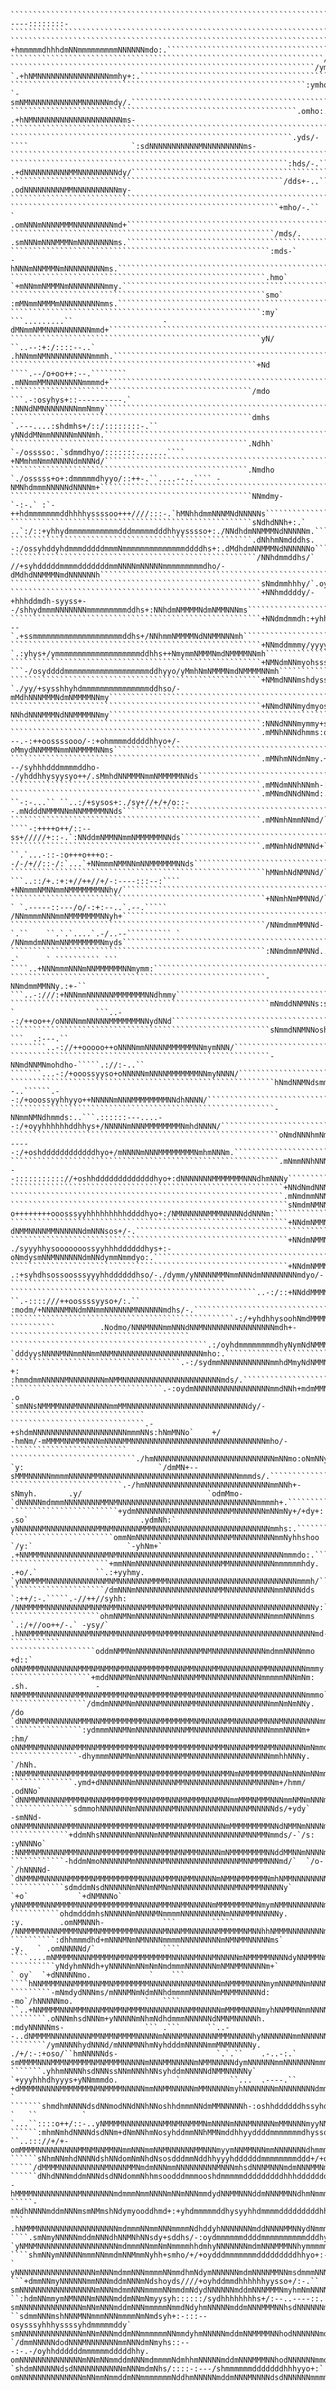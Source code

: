 ````````````````````````````````````````````````````````````````````````````````````````````````````````````````````````````````````````````````````````````````````````````````````````````````````````
````````````````````````````````````````````````````````````````````````````````````````````````````````````````````````````````````````````````````````````````````````````````````````````````````````
````````````````````````````````````````````````````````````````````````````````````````````````````````````````````````````````````````````````````````````````````````````````````````````````````````
````````````````````````````````````````````````````````````````````````````-/ossoooo+:-.-----::::::::-`````````````````````````````````````````````````````````````````````````````````````````````````
````````````````````````````````````````````````````````````````````````-+hmmmmmdhhhdmNNmmmmmmmmmNNNNNNmdo:.````````````````````````````````````````````````````````````````````````````````````````````
``````````````````````````````````````````````````````````````````````/ymdy/-.....```.:+ymNNNNNNNNNNNNNNNNNmy+:.````````````````````````````````````````````````````````````````````````````````````````
````````````````````````````````````````````````````````````````````/ymho:.````         `.+hNMNNNNNNNNNNNNNNNNmmhy+:.```````````````````````````````````````````````````````````````````````````````````
``````````````````````````````````````````````````````````````````:ymho:.``                `-smNMNNNNNNNNNNNMNNNNNNmdy/.````````````````````````````````````````````````````````````````````````````````
````````````````````````````````````````````````````````````````.omho:.```                    .+hNMNNNNNNNNNNNNNNNNNNNNms-``````````````````````````````````````````````````````````````````````````````
```````````````````````````````````````````````````````````````.yds/-````                       `:sdNNNNNNNNNNNMNNNNNNNNNms-````````````````````````````````````````````````````````````````````````````
``````````````````````````````````````````````````````````````:hds/-.```                           .+dNNNNNNNNNNMMNNNNNNNNNdy/``````````````````````````````````````````````````````````````````````````
`````````````````````````````````````````````````````````````/dds+-..```                             .odNNNNNNNNNMMNNNNNNNNNNmy-````````````````````````````````````````````````````````````````````````
````````````````````````````````````````````````````````````+mho/-.``                          `       .omNNNmNNNNMMMNNNNNNNNNmd+```````````````````````````````````````````````````````````````````````
```````````````````````````````````````````````````````````/mds/.                                        .smNNNmNNNMMMNmNNNNNNNNms.`````````````````````````````````````````````````````````````````````
``````````````````````````````````````````````````````````:mds-`                                           -hNNNmNNMMMNmNNNNNNNNNms.````````````````````````````````````````````````````````````````````
`````````````````````````````````````````````````````````.hmo`                                              `+mNNmmNMMMNmNNNNNNNNmmy.```````````````````````````````````````````````````````````````````
`````````````````````````````````````````````````````````smo`                                                 :mMNmmNMMMmNNNNNNNNNmms.``````````````````````````````````````````````````````````````````
````````````````````````````````````````````````````````:my`                 ```.........``                    -dMNmmNMMNNNNNNNNNNmmd+``````````````````````````````````````````````````````````````````
````````````````````````````````````````````````````````yN/               ``..--:+:/::::--..`                   .hNNmmNMNNNNNNNNNNmmmh.`````````````````````````````````````````````````````````````````
```````````````````````````````````````````````````````+Nd               ````.--/o+oo++:--.````````              .mNNmmMMNNNNNNNNmmmmd+`````````````````````````````````````````````````````````````````
``````````````````````````````````````````````````````/mdo                 ```.-:osyhys+::----------.`            :NNNdNMNNNNNNNNmmNmmy`````````````````````````````````````````````````````````````````
``````````````````````````````````````````````````````dmhs              `.---....:shdmhs+/::/::::::::-.``          yNNddMNmmNNNNNmNNNmh.````````````````````````````````````````````````````````````````
`````````````````````````````````````````````````````.Ndhh`           `-/osssso:.`sdmmdhyo/:::::::.......````      +NMmhmNmmNNNNNdmNNNd/````````````````````````````````````````````````````````````````
`````````````````````````````````````````````````````.Nmdho          `./osssss+o+:dmmmmmdhyyo/::++-.``....--..```` -NMNhdmmmNNNNNdNNNNm+````````````````````````````````````````````````````````````````
``````````````````````````````````````````````````````NNmdmy-        `-:-.` :`-++hdmmmmmmmddhhhhyssssoo+++////:::-.`hMNhhdmmNNNMNdNNNNNs````````````````````````````````````````````````````````````````
``````````````````````````````````````````````````````sNdhdNNh+:.`   ..`:/::+yhhydmmmmmmmmmmmdddmmmmmdddhhyysssso+:./NNdhdmNNMMMNdNNNNNm.```````````````````````````````````````````````````````````````
``````````````````````````````````````````````````````.dNhhmNmdddhs. -:/ossyhddyhdmmmdddddmmmNmmmmmmmmmmmmmmddddhs+:.dMdhdmNNMMMNdNNNNNNo```````````````````````````````````````````````````````````````
```````````````````````````````````````````````````````/NNhdmmddhs/` //+syhdddddmmmmdddddddmmNNNNmNNNNNmmmmmmmmmdho/-dMdhdNNMMMNmdNNNNNNh```````````````````````````````````````````````````````````````
````````````````````````````````````````````````````````sNmdmmhhhy/`.oyhdddmdsdddmmhhhddddhdmmNNNNNNNNNmmmmmmmmmdhs/:mNhhmNNMMMNmmNNMNNNm:``````````````````````````````````````````````````````````````
````````````````````````````````````````````````````````+NNhmddddy/-+hhhddmdh-syyss+--/shhydmmmNNNNNNNmmmmmmmmmddhs+:NNhdmNMMMMNdmNMMNNNms``````````````````````````````````````````````````````````````
````````````````````````````````````````````````````````+NNdmdmmdh:+yhhhddddy``./+/---`.+ssmmmmmmmmmmmmmmmmmmmmddhs+/NNhmmNMMMMNdNNMMNNNmh``````````````````````````````````````````````````````````````
````````````````````````````````````````````````````````+NNmddmmmy/yyyyhddddy-   `.:yhys+/ymmmmmmmmmmmmmmmmmmmddhhs++NmymmNMMMNmdNMMMMNNmh``````````````````````````````````````````````````````````````
````````````````````````````````````````````````````````+NMNdmNNmyohsssyhdhhs-```-/osyddddmmmmmmmmmmmmmmmmmmmddhyyo/yMmhNmNMMMNmdNMMMMNNmh``````````````````````````````````````````````````````````````
````````````````````````````````````````````````````````+NMmdNNNmshdyssyyhhyo-`./yy/+sysshhyhdmmmmmmmmmmmmmmmddhso/-mMdhNNNMMMNdmNMMMMNNmy``````````````````````````````````````````````````````````````
````````````````````````````````````````````````````````+NNmdNNNmydmyossyyyo:../shhsdyhy/++:sosydmmmmmmmmmmmdhhyoo:-NNhdNNNMMMNdNNMMMMNNmy``````````````````````````````````````````````````````````````
````````````````````````````````````````````````````````:NNNdNNNmymmy+ssyys:.-::/+osoooo/sh/o//osymmmmmmmmmdhhyo//:/MNydNNMMMNmdNNMMMMNNms``````````````````````````````````````````````````````````````
````````````````````````````````````````````````````````.mMNhNNNdhmms:osss-.---.-:++oossssooo/-:+ohmmmmdddddhhyo+/-oMmydNNMMMNmmNNMMMMNNms``````````````````````````````````````````````````````````````
````````````````````````````````````````````````````````.mMNhmNNdmNmy.+o+:.---/syhhhdddmmmmddho--/yhddhhysyysyo++/.sMmhdNNMMMNmmNMMMMMNNds``````````````````````````````````````````````````````````````
````````````````````````````````````````````````````````.mMNdmNNhNNmh-:+:-.://+o+//:/+osyydddhds:.+yhyso/o+++o::/:.dNdhdNNMMNNdNNMMMMMNNds``````````````````````````````````````````````````````````````
````````````````````````````````````````````````````````.mMNmdNNdNNmd:.:-``-:-...`` ``..:/+sysos+:./sy+//+/+/o::--.mNdddNMMMNNmNNMMMMMNNds``````````````````````````````````````````````````````````````
````````````````````````````````````````````````````````.mMNmhNmmNNmd/`.```-..``` ````-:++++o++/::--ss+/////+::-.`:NNddmNMMNNmmNMMMMMMNNds``````````````````````````````````````````````````````````````
````````````````````````````````````````````````````````.mMNmhNdNMNNd+``` ``.`...-::-:o+++o+++o:--/-/+//::-/:`...`+NNmmmNMMNNmNNMMMMMMNNds``````````````````````````````````````````````````````````````
`````````````````````````````````````````````````````````hMNmhNdNMNNd/```  ```..::/+.:+:+//++//+/-:----:::--:```` +NNmmmNMNNmmNMMMMMMMNNhy/`````````````````````````````````````````````````````````````
`````````````````````````````````````````````````````````+NNmhNmMMNNd/````  ` `.-----::---/o/-:+:--..`.--.`````   /NNmmmmNNNmmNMMMMMMMNNyh+`````````````````````````````````````````````````````````````
`````````````````````````````````````````````````````````/NNmdmmMMNNd-`.``    ``.`.`....`.-/..--`````````` `      /NNmmdmNNNmNNMMMMMMMNmyds`````````````````````````````````````````````````````````````
`````````````````````````````````````````````````````````:NNmdmmNMNNd..--`      ` `````````` ```            ````..+NNNmmmNNNmNNMMMMMMNNmymm:````````````````````````````````````````````````````````````
`````````````````````````````````````````````````````````-NNmdmmMMNNy.:+-``                            ```..-:///:+NNNmmNNNNNNMMMMMMMNNdhmmy````````````````````````````````````````````````````````````
``````````````````````````````````````````````````````````mNmddNNMNNs:sy:.``   `                  ```..--:/++oo++/oNNNNmmNNNNNMMMMMMMNNydNNd````````````````````````````````````````````````````````````
``````````````````````````````````````````````````````````sNmmdNNMNNoshh+-```  .:---.``    ````````..-://++ooooo++oNNNNmmNNNNNMMMMMMNNmymNNN/```````````````````````````````````````````````````````````
``````````````````````````````````````````````````````````-NNmdNNMNmohdho-`````.://:-..`` ```````...-:/+ooossyyso+oNNNNNmNNNNMMMMMMMNNmyNNNN/```````````````````````````````````````````````````````````
```````````````````````````````````````````````````````````hNmdNNMNdsmmdo:.````.:::/:--..``````.--:/+ooossyyhhyyo++NNNNNmNNNMMMMMMMMNNdhNNNN/```````````````````````````````````````````````````````````
```````````````````````````````````````````````````````````-NNmmNMNdhmmds:..```.::::::---....--:/+oyyhhhhhhddhhys+/NNNNNmNNNMMMMMMMMNmhdNNNN/```````````````````````````````````````````````````````````
````````````````````````````````````````````````````````````oNmdNNNhmNmds-.-.``.::::::------:/+oshddddddddddddhyo+/mNNNNmNNNMMMMMMMMNmhmNNNm.```````````````````````````````````````````````````````````
````````````````````````````````````````````````````````````.mNmmNNhNNNdo-//---::::::::::://+oshhdddddddddddddhyo+:dNNNNNNNMMMMMMMNNNdhmNNNy````````````````````````````````````````````````````````````
`````````````````````````````````````````````````````````````+NNdNmdNNNdooyo++/:/::::::///++osydddddddddddddddhyo+:yNNNNNNNMMMMMNNNNNhdNNNm:````````````````````````````````````````````````````````````
`````````````````````````````````````````````````````````````.mNmdmmNNNdodhyyyo:+////////++oosyhddddddddddddddhyo+:+NMNNNNNNMMMMNNNNmhmNNNs`````````````````````````````````````````````````````````````
``````````````````````````````````````````````````````````````sNmdmNMNNdhmdddho-o++++++++ooosssyyhhhhhhhhhddddhyo+:/NMNNNNNNMMMNNNNNddNNNm:`````````````````````````````````````````````````````````````
``````````````````````````````````````````````````````````````+NNdmNMMNdmmmmmh/`+ossssssoooooooossyyhhhhhddmddhys+:-dNMMNNNNMMNNNNNNdmNNNsos+/-.````````````````````````````````````````````````````````
``````````````````````````````````````````````````````````````+NNdmNMMNmNNNNms` ./syyyhhysooooooossyyhhhddddddhys+:-oNmdysmNNMNNNNNNdmNNdymmNmmdyo:.````````````````````````````````````````````````````
``````````````````````````````````````````````````````````````+NNdmNMMMNNNNNh.    .:+syhdhsossoosssyyyhhddddddhso/-./dymm/yNNNNNMMNmmNNNdmNNNNNNNNmdyo/-````````````````````````````````````````````````
```````````````````````````````````````````````````````..-:/::+NNddMMMMNNNNm/        ``.-::::///++oossssyyso+/:.``  :modm/+NNNNNMNNdmNNmmNNNNNNMNNNNNNmdhs/-.```````````````````````````````````````````
``````````````````````````````````````````````````-:/+yhdhhysoohNmdMMMMNNNNy+`                  ``````````          .Nodmo/NNNMNNNmmNNNdNNMNNNNNNNNNNNNNNNNmdh+-````````````````````````````````````````
````````````````````````````````````````````.:/oyhdmmmmmmmmdhyNymNdNMMMNNmd.o`                                      `dddyysNNNNMNNmmNNmmNNMNNNNNNNNNNNNNNNNNNNNmho:.````````````````````````````````````
``````````````````````````````````````.-:/sydmmNNNNNNNNNNNmmhdMmyNdNMMNNmy- +:                                     :hmmdmmNNNNNMNNNNNNNNmNMMNNNNNNNNNNNNNNNNNNNNNNmds/.`````````````````````````````````
``````````````````````````````````.-:oydmNNNNNNNNNNNNNNNNNmmdNNh+mdmMMNNo`  .o                                   `smNNsNMMMMNNNMNNNNNNNmmMMNNNNNNNNNNNNNNNNNNNNNNNNNNNdy/-``````````````````````````````
``````````````````````````````.-+shdmNNNNNNNNNNNNNNNNNNNNNmmmNNs:hNmMNNo`    +/                                 -hmNm/-mMMMMNNMMNNNNmNNNNMMNNNNNNNNNNNNNNNNNNNNNNNNNNNNNNmho/-``````````````````````````
````````````````````````````./hmNNNNNNNNNNNNNNNNNNNNNNNNNNNmNNmo:oNmNNy`     `y:                              `/dmMN+--sMMMNNNNNmmmmNNNNNMMNNNNNNNNNNNNNNNNNNNNNNNNNNNNNNNmmmds/.```````````````````````
`````````````````````````.-/hmNNNNNNNNNNNNNNNNNNNNNNNNNNNNmmNNh+-sNmyh.       .y/                            `odmMmo-`dNNNNNmdmmmNNNNNNNNMMNMNNNNNNNNNNNNNNNNNNNNNNNNNNNNNNNmmmmh+.`````````````````````
````````````````````````+ydmNNNNNNNNNNNNNNNNNNNNNMNNNNNNNmNNmNy+/+dy+:         .so`                         .ydmNh:`  yNNNNNNMNNNNNNNNNNNMMNMNNNNNNMMMNNNNNNNNNNNNNNNNNNNNNNNNNNmmhs:.``````````````````
```````````````````````ommNmNNNNNNNNNNNNNNNNNNNNNMNNNNNNNNNmmNyhhshoo           `/y:`                     `-yhNm+`   .+NNMMMNNNNNNNNNNNNNNMNMNNNNNNNNNNNNNNNNNNNNNNNNNNNNNNNNNNNNNmmmdo:.```````````````
``````````````````````+mmNNmNNNNNNNNNNNNNNNNNNNMMNNNNNNNNNNmmmmmmhdy.             .+o/.`             ``.:+yyhmy.     `yNNMMMMNNNNNNNNNNNNNMNMNNNNNNNMMMMNNNNNNNNNNNNNNNNNNNNNNNNNNNNNmmmh/``````````````
`````````````````````/dmNNNmNNNNNNNNNNNNNNNNNNMMNNNNNNNNNNNmmNNNNdds                `:++/:-.`````.-//++//syhh:        /NNMMMMMNNNNNNNNNMNNMNMMNNNNNNMMNNMNMNNNNNNNNNNNNNNNNNNNNNNNNNNNNNNNy:````````````
````````````````````ohmNNMNmNNNNNNNmNNNNNNNNMNMNNNNNNNNNNNmmmNNNNmms                   `.:/+//oo++/-.` -ysy/`         .hNNMMMMNNNNNNNNNMNNMNMMNNNNNNMMMNMMMMNNNNNNNNMNNNNNNNNNNNNNNNNNNNNNmd-```````````
```````````````````oddmNMMNmNNNNNNNmNNNNNNMNMNNNNNNNNNNNNmdmmNNNNmmo                                  +d::`            oNNMMMMNNNNNNNNMMMNMNMMNMMNNNMMMMMMMNNNMMNNNNMMNNNNNNNNNMMNNNNNNNNmmmy.``````````
``````````````````+mddNNNMNmNNNNNMNmNNNNNMMNNNNNNNNNNNNNmmmmmNNNmNm:                                .sh.               -NNMMMMNNNNNNNNMMMNNNMMMMMNMNMNNMMMMMNMMMNMNNNNNNNMNNNNNMNNNNNNNNNNmmmo``````````
`````````````````/dmdmNNNMNmNNNNNMNNNNNNMMNNNNNNNNNNNNNNNNmmNmNmNNy.                               /do                 `dNNMNMMNNNNNNNMMMNNMMMMMMMMMMNNNMMMMMMMMNMNNNNNMMNNNNNMMNNNMNNNNNNNNmmo`````````
````````````````:ydmmmNNNMNmNNNNNNNNNNNMMNNNNNNNNNNNNNNNNNmmmNNNNm+                              :hm/                   oNNMMNMNNNNNNNMMMNNMMMMMMMMMMNNNMMMMMMMMMMMNNMMMNNNNNMMMNMMNNNNNNNmNmmd/````````
```````````````-dhymmmNNNMNmNNNNNNNNNNMMNNNNNNNNNNNNNNNNNNmmhhNNNy.                           `/hNh.                    :NNMMNMNNNNNNMMMMMNMNMMMMMMMMMNNMMMMMMMNMMMNNNNMMNmNMMMMMMNNNNmNNNmNNmmd:```````
``````````````.ymd+dNNNNNNNmNNNNNNNNNMMNNNNNNNNNNNNNNNMNNNNm+/hmm/                          .odNNo`                     `dNNMNMNNNNNMMMMNMNNNMMMMMMMMMNNMMMNNNMNMMMNNNMNNmmMMMNMMMNNNmmNMNmNNNmmh.``````
``````````````sdmmohNNNNNNNmNNNNNNNNMNNNNNNNNNNNNNNNNMNNNNNds/+ydy`                       -smNNd-                        oNNMMNNNNNNNMMMNNNNNMMMMMMMMMNNNMMMMNMNMMMNNNNNNmMMMMMMMMMNNdNMMNmNNNNmmy.`````
`````````````+ddmNhsNNNNNNNmNNNNmNNMNNNNNNNNNNNNNNNNMNNMMNmmds/-`/s:                    :yNNNNo`                         :NNMMNMNNNNNMMMNNNNNMMMMMMMMMNNNNMMMNMNMMMNNNNNmNMMMMMMMMNNddMMNNmNNNNmmms`````
````````````-hddmNmoNNNNNNMmNNNNNNMNNNNNNNNNNNNNNNNMNNMMMNNNmd/`  `/o-               `/hNNNNd-                           `dNMMNMNNNNNNMMMMMNMMMMMMMMMMNNNNNMMMNNMMNNNNNmNMMNMMMMMMNmhNMMNNNNNNNNmmd/````
````````````sdmddmNsdNNNNNNmNNNmNMNmNNNNNNNNNNNNNNMNNMMMNNNNNy`     `+o`           `+dNMNNNo`                             yNNMMMMNNNMMMMMNNNMMMMMMMMMMNNNNNMMMNNMMNNNNNmMMMMMMMNMNmymNMMNNNNNNNNmmdy````
```````````ohdmdddmhsNNNNNNmNNNNMNmmmmNNNNNNNNNNmNNNMMMNNNNNy.        :y.        .omNMNNNh-             ```        `````  /NNMMMMNNNNMMMMNNMMNMMMMMMMMNNNNNNMNNNMMNNNNNNMMMMMMNMNNhhNMMMNNNNNNNNmmmd.```
``````````:dhhmmmdhd+mNNNMNmNMNNNNmmmmNNNNNNNNNmNMNMMNNNNNms`          -y.   ` .omNNNNNd/`               ````      ````....mNMMMMNNNNMMMMMNMMNMMMMMMMMMNNNNNMNNNMNNNNNmNMMMMMNNNNdyNNMMMNmNNNNNNNmmd+```
``````````yNdyhmNNdh+yNNNNNmNNmNmNmdmmmNNNNNNNmNMNMMNNNNNm+`          ` oy`  `+dNNNNNmo.             `    ```          ````hNNMMMMNNNMMMMNNMMNMMMMMMMMNNNNNNNNNNMNNNNNmNMMMMNNNNmymNNNMNNmNNNNNNNmmdy```
`````````-mNmdydNNNms/mNNNMNmNdmNNhdmmmmNNNNNNmMNMMNNNNNd:              -mo`/hNNNNNmo.                `   ````         ``..+NNMMMMNNNMMMNNNMMNMMNMMMMNNNNNNNNNNMMNNNNNmMMMMNNNNmyhNNMMNNmmNNNNNNNmmmd:``
````````.oNNNmhsdNNNm+yNNNNNmNhmNdhdmmmNNNNNNdNMNMNNNNNh.               :mdyNNNNNms-                  ``` .```      ``..--..dNMMMMNNNNNNNNNMMNMMNMMMMNNNNNmNNNNMNNNNNNNMMMNNNNNhyNNNNNNNmmNNNNNNmmmmd+``
````````/ymNNNNhydNNNd/mNNNMNNhmNyhdddmNNNNNmmMNMNNNNNy.  ./+/:-:+oso/``hmNNNNNds-                      `.`.``    .-..-:.`  smMMMMNNNMMMNMMMMMNMNMMMMNNNNNmNNNMMNNNNNmNMMNNNNNdymNNNNNNmmNNNNNNNmmmmdh``
```````.yhhmNNNNhsdNNNssNNmNNNhNNsyhddmNNNNNdNMMNNNNNy` `+yyyhhhdhyyys+yNNmmmdo.             `           ``...  .----.``    +dMMMMNNNNNMMMMMMMNMNMMMMNNNNNmmNNMMNNNNNmMMNNNNNmyhNNNNNNNmNNNNNNNNdmmmmd-`
```````shmdhmNNNNdsdNNmodNNdNNhNNoshhdmmmNNdmMMNNNNNh-:oshhddddddhssyhdmdddy/-`   ``          `           `...``::::o++/::-..yNMMMMNNNNNNNNNMMNMNNMMMNmNNNNmNNNMNNNNNmMMNNNNmyyNNNNNNNNmNNNNNNNmdmmmmdo`
``````:mhmNmhdNNNNdsdNNm+dNmNNhmNosyhddmmNNhMMNmddhhyyddddmmmmmmmdhyssoss+-..-:/osyys:                          ``..::://+/+-omMMMMNNNNNNNNNMMNMNNMMNNmmNNNmmNNMNNNNNNMMNNNmyymNNMMNNNmmNNNNNNNdhmmmmdh.
``````sNhmNNmhdNNNNdshNNdomNmNhdNsosdddmmNddhhyyyhddddddmmmmmmmmddd+/+oossyhdddddddddh.                                 `````/dMMMMNNNNNNNNNNMNNNNMMNmdmNNNmmNNNNNNNNNMNNNmhsdNNNMNNNmdmNNNMMNmhdNmmmmd/
``````dNhdNNNmddmNNNdsdNNdommNhhmsoodddmmmooshdmmmmmdddddddddhhhdddddddddmmdddhhhhsso+`                                      -hMMMMNNNNNNNNNNMNNNNNNNmdmmmNmmNNNNmNNmNNNmmdydNNMMNNNddmNNNMMNNdhmNmmmmmh
`````-mNdhNNNNmddmNNNmsmNMmshNdymyooddhmd+:+yhdmmmmmddhysyyhhdmmmmdddddddddhhyso/-```                                        .hNMMMNNNNNNNNNNNNNNNNNNmdmmmNNmmNNNmmmmNdhddyhNNNNNNNmddNNNNMMNNydNmmmmmmh
````.smNmyNNNNNmddmNNNdhNNMNhNNsdy+sddhs/-:oydmmmmmmddddmmmmmmmmmmdddhyyyso/-.`                                              `yNMNMNNNNNNNNNNNNNNNNNNmdmmmNNmmNmNmmmmhhdmhyNNNNNNNmdmNNNMMMNNhymmmmmNNmd
````shmNNymNNNNNmmmNNmmdmNNMmmNyhh+smho/+/+oydddmmmmmmmdddddddddhhyo+:-:-`                                                    yNNNNNNNNNNNNNNNNNNmNNNmdmmNNNmmmmNNmmdhmNdymNNNNNNmdmNNNNMMNNmsdmmmNNNNdd
```+dmmNNmyNNNNNNmmNNNmddmNNNmNdshoyds////+oyhddmmdhhhhhhyysso+/:-.``                                                         smNNNNNNNNNNNNNNNNNmNNNmdmmNNNmmmmNNmmdmNdydNNNNNNmddmNNNMMMNmyhmNmNNNNmdd
``:hdmNNmmymNMNNNNmNNNNmddmNNmNmyysyh::::::/sydhhhhhhhhs+/:--..----::.                                                        smNNNNNNNNNNNNNNmNNmNNNmddmNNNmmmmmNmmdNdyhmNNNNNmddmNNNMMMNNhsdNNNNNNmhdm
``sdmmNNNmshNNNMNNmmmNNNmmmmNmNmdsyh+:-:::--osysssyhhhyssssyhdmmmmmddy`                                                       smNNNNNNNNNNNNNNmNNmNNNmddmNNmmmmmmNNmmdyhmNNNNNmddmNNMMMMNNhodNNNNNNmddmm
`/dmmNNNNNdodNNNMNNNNNNNmmNNNdmNmyhs::---:-.-/oyhhddddddmmmmmmdddddhhy.                                                       omNNNNNNNNNNNNNNmNNmNNmmddmNNNmdmmmmNdmhhmNNNNNmddmNNNMMMNNhodNNNNNNmmdmmm
`shdmNNNNNNdsdNNNNNNNNNNNmNNNmdmNhs/::::-:---/shmmmmmmdddddddhhhyyo+:`                                                        omNNNNNNNNNNNNNNmNNmmNmmddmNNmmmmmmmNddhmNNNNNmddmNNNMNNNNdsdNNNNNNmmmmmmm
